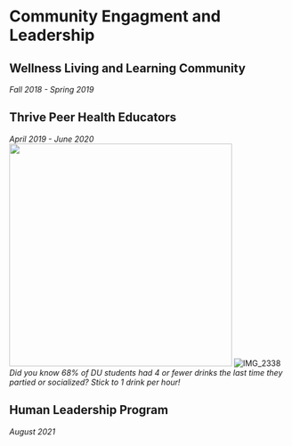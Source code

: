 # Community Engagment and Leadership
## Wellness Living and Learning Community
<i>Fall 2018 - Spring 2019</i>
## Thrive Peer Health Educators
<i>April 2019 - June 2020</i>
<br>
<img src="https://user-images.githubusercontent.com/91146906/151018455-c85f1384-062c-466b-ac52-d338eb03a261.jpg" height="400"/>
![IMG_2338](https://user-images.githubusercontent.com/91146906/151018455-c85f1384-062c-466b-ac52-d338eb03a261.jpg)
<i>Did you know 68% of DU students had 4 or fewer drinks the last time they partied or socialized? Stick to 1 drink per hour!</i>
## Human Leadership Program
<i>August 2021</i>
